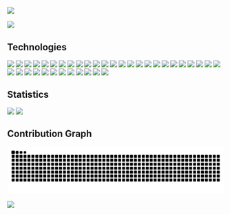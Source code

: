 <a href="https://github.com/pranav-m-r/"><img src="https://capsule-render.vercel.app/api?type=waving&color=gradient&text=Hey%20there!%20I%27m%20Pranav.&height=200&section=header"/></a>

<a href="https://github.com/pranav-m-r/"><img src="https://github-profile-trophy.vercel.app/?username=pranav-m-r&theme=radical&no-frame=false&no-bg=true&margin-w=4"/></a>

## Technologies
<a href="https://www.anaconda.com/"><img src="https://img.shields.io/badge/Anaconda-%2344A833.svg?style=for-the-badge&logo=anaconda&logoColor=white"/></a>
<a href="https://azure.microsoft.com/"><img src="https://img.shields.io/badge/azure-%230072C6.svg?style=for-the-badge&logo=academia&logoColor=white"/></a>
<a href="https://www.blender.org/"><img src="https://img.shields.io/badge/blender-%23F5792A.svg?style=for-the-badge&logo=blender&logoColor=white"/></a>
<a href="https://getbootstrap.com/"><img src="https://img.shields.io/badge/bootstrap-%237952B3.svg?style=for-the-badge&logo=bootstrap&logoColor=white"/></a>
<a href="https://en.wikipedia.org/wiki/C_(programming_language)"><img src="https://img.shields.io/badge/c-%2300599C.svg?style=for-the-badge&logo=c&logoColor=white"/></a>
<a href="https://en.wikipedia.org/wiki/C%2B%2B"><img src="https://img.shields.io/badge/c++-%2300599C.svg?style=for-the-badge&logo=c%2B%2B&logoColor=white"/></a>
<a href="https://en.wikipedia.org/wiki/CSS"><img src="https://img.shields.io/badge/css3-%23663399.svg?style=for-the-badge&logo=css&logoColor=white"/></a>
<a href="https://dart.dev/"><img src="https://img.shields.io/badge/dart-%230175C2.svg?style=for-the-badge&logo=dart&logoColor=white"/></a>
<a href="https://www.docker.com/"><img src="https://img.shields.io/badge/docker-%232496ED.svg?style=for-the-badge&logo=docker&logoColor=white"/></a>
<a href="https://firebase.google.com/"><img src="https://img.shields.io/badge/firebase-%23DD2C00.svg?style=for-the-badge&logo=firebase"/></a>
<a href="https://flask.palletsprojects.com/en/stable/"><img src="https://img.shields.io/badge/flask-%23000.svg?style=for-the-badge&logo=flask&logoColor=white"/></a>
<a href="https://flower.ai/"><img src="https://img.shields.io/badge/flower-%23f6c915.svg?style=for-the-badge&logo=MLFlow&logoColor=black"/></a>
<a href="https://flutter.dev/"><img src="https://img.shields.io/badge/Flutter-%2302569B.svg?style=for-the-badge&logo=Flutter&logoColor=white"/></a>
<a href="https://git-scm.com/"><img src="https://img.shields.io/badge/Git-%23F05032.svg?style=for-the-badge&logo=Git&logoColor=white"/></a>
<a href="https://en.wikipedia.org/wiki/HTML5"><img src="https://img.shields.io/badge/html5-%23E34F26.svg?style=for-the-badge&logo=html5&logoColor=white"/></a>
<a href="https://www.java.com/"><img src="https://img.shields.io/badge/java-%23ED8B00.svg?style=for-the-badge&logo=openjdk&logoColor=white"/></a>
<a href="https://en.wikipedia.org/wiki/JavaScript"><img src="https://img.shields.io/badge/javascript-%23323330.svg?style=for-the-badge&logo=javascript&logoColor=%23F7DF1E"/></a>
<a href="https://keras.io/"><img src="https://img.shields.io/badge/Keras-%23D00000.svg?style=for-the-badge&logo=Keras&logoColor=white"/></a>
<a href="https://en.wikipedia.org/wiki/Markdown"><img src="https://img.shields.io/badge/markdown-%23000000.svg?style=for-the-badge&logo=markdown&logoColor=white"/></a>
<a href="https://en.wikipedia.org/wiki/Microsoft_Macro_Assembler"><img src="https://img.shields.io/badge/MASM-%23007AAC.svg?style=for-the-badge&logo=assemblyscript&logoColor=white"/></a>
<a href="https://matplotlib.org/"><img src="https://img.shields.io/badge/Matplotlib-%2307405e.svg?style=for-the-badge&logo=Photon&logoColor=white"/></a>
<a href="https://www.mysql.com/"><img src="https://img.shields.io/badge/mysql-4479A1.svg?style=for-the-badge&logo=mysql&logoColor=white"/></a>
<a href="https://numpy.org/"><img src="https://img.shields.io/badge/numpy-%23013243.svg?style=for-the-badge&logo=numpy&logoColor=white"/></a>
<a href="https://opencv.org/"><img src="https://img.shields.io/badge/opencv-%235C3EE8.svg?style=for-the-badge&logo=opencv&logoColor=white"/></a>
<a href="https://pandas.pydata.org/"><img src="https://img.shields.io/badge/pandas-%23150458.svg?style=for-the-badge&logo=pandas&logoColor=white"/></a>
<a href="https://www.postgresql.org/"><img src="https://img.shields.io/badge/postgres-%23316192.svg?style=for-the-badge&logo=postgresql&logoColor=white"/></a>
<a href="https://www.postman.com/"><img src="https://img.shields.io/badge/postman-%23FF6C37.svg?style=for-the-badge&logo=postman&logoColor=white"/></a>
<a href="https://pytorch.org/"><img src="https://img.shields.io/badge/PyTorch-%23EE4C2C.svg?style=for-the-badge&logo=PyTorch&logoColor=white"/></a>
<a href="https://www.python.org/"><img src="https://img.shields.io/badge/python-3670A0?style=for-the-badge&logo=python&logoColor=ffdd54"/></a>
<a href="https://react.dev/"><img src="https://img.shields.io/badge/react-%2320232a.svg?style=for-the-badge&logo=react&logoColor=%2361DAFB"/></a>
<a href="https://scikit-learn.org/"><img src="https://img.shields.io/badge/scikit--learn-%23F7931E.svg?style=for-the-badge&logo=scikit-learn&logoColor=white"/></a>
<a href="https://sqlite.org/"><img src="https://img.shields.io/badge/sqlite-%2307405e.svg?style=for-the-badge&logo=sqlite&logoColor=white"/></a>
<a href="https://en.wikipedia.org/wiki/SQL"><img src="https://img.shields.io/badge/sql-%2300748F.svg?style=for-the-badge&logo=sqlite&logoColor=white"/></a>
<a href="https://www.tensorflow.org/"><img src="https://img.shields.io/badge/TensorFlow-%23FF6F00.svg?style=for-the-badge&logo=TensorFlow&logoColor=white"/></a>
<a href="https://unity.com/"><img src="https://img.shields.io/badge/unity-%23000000.svg?style=for-the-badge&logo=unity&logoColor=white"/></a>
<a href="https://en.wikipedia.org/wiki/Verilog"><img src="https://img.shields.io/badge/verilog-%235D87BF.svg?style=for-the-badge&logo=V&logoColor=white"/></a>
<a href="https://vuejs.org/"><img src="https://img.shields.io/badge/vue.js-%2335495e.svg?style=for-the-badge&logo=vuedotjs&logoColor=%234FC08D"/></a>

## Statistics
<a href="https://github.com/pranav-m-r/"><img src="https://github-readme-stats.vercel.app/api/top-langs/?username=pranav-m-r&theme=dark&hide_border=false&include_all_commits=true&count_private=false&layout=compact&langs_count=8" height=200/></a>
<a href="https://github.com/pranav-m-r/"><img src="https://nirzak-streak-stats.vercel.app/?user=pranav-m-r&theme=dark&hide_border=false" height=200/></a>

## Contribution Graph
<a href="https://github.com/pranav-m-r/"><img src="https://github.com/pranav-m-r/pranav-m-r/blob/output/github-contribution-grid-snake-dark.svg"/></a>

<a href="https://github.com/pranav-m-r/"><img src="https://capsule-render.vercel.app/api?type=waving&color=gradient&height=150&section=footer"/></a>
